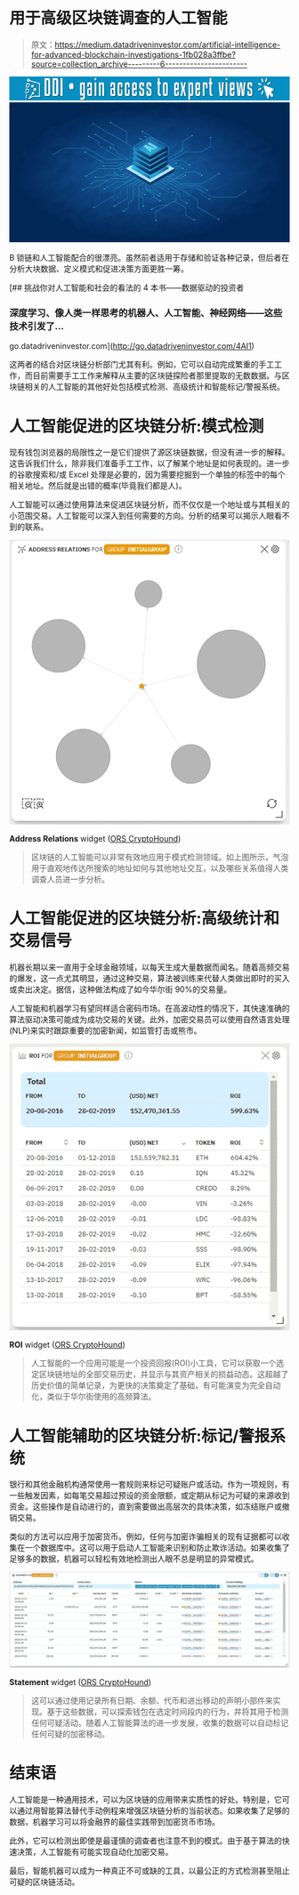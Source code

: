 # 用于高级区块链调查的人工智能

> 原文：<https://medium.datadriveninvestor.com/artificial-intelligence-for-advanced-blockchain-investigations-1fb028a3ffbe?source=collection_archive---------6----------------------->

[![](img/b5b57b58027e7b0973a52b91c608a80d.png)](http://www.track.datadriveninvestor.com/1B9E)![](img/b42c247b1f9cf53e609dbfe0ecd7b230.png)

B 锁链和人工智能配合的很漂亮。虽然前者适用于存储和验证各种记录，但后者在分析大块数据、定义模式和促进决策方面更胜一筹。

[](http://go.datadriveninvestor.com/4AI1) [## 挑战你对人工智能和社会的看法的 4 本书——数据驱动的投资者

### 深度学习、像人类一样思考的机器人、人工智能、神经网络——这些技术引发了…

go.datadriveninvestor.com](http://go.datadriveninvestor.com/4AI1) 

这两者的结合对区块链分析部门尤其有利。例如，它可以自动完成繁重的手工工作，而目前需要手工工作来解释从主要的区块链探险者那里提取的无数数据。与区块链相关的人工智能的其他好处包括模式检测、高级统计和智能标记/警报系统。

# 人工智能促进的区块链分析:模式检测

现有钱包浏览器的局限性之一是它们提供了源区块链数据，但没有进一步的解释。这告诉我们什么，除非我们准备手工工作，以了解某个地址是如何表现的。进一步的谷歌搜索和/或 Excel 处理是必要的，因为需要挖掘到一个单独的标签中的每个相关地址。然后就是出错的概率(毕竟我们都是人)。

人工智能可以通过使用算法来促进区块链分析，而不仅仅是一个地址或与其相关的小范围交易。人工智能可以深入到任何需要的方向。分析的结果可以揭示人眼看不到的联系。

![](img/bfa88c4152557091f05148df03ec082c.png)

**Address Relations** widget ([ORS CryptoHound](http://c-hound.ai))

> 区块链的人工智能可以非常有效地应用于模式检测领域。如上图所示，气泡用于直观地传达所搜索的地址如何与其他地址交互，以及哪些关系值得人类调查人员进一步分析。

# 人工智能促进的区块链分析:高级统计和交易信号

机器长期以来一直用于全球金融领域，以每天生成大量数据而闻名。随着高频交易的爆发，这一点尤其明显，通过这种交易，算法被训练来代替人类做出即时的买入或卖出决定。据信，这种做法构成了如今华尔街 90%的交易量。

人工智能和机器学习有望同样适合密码市场。在高波动性的情况下，其快速准确的算法驱动决策可能成为成功交易的关键。此外，加密交易员可以使用自然语言处理(NLP)来实时跟踪重要的加密新闻，如监管打击或熊市。

![](img/da3ba2e5671ed419e6a28e0239c3bb24.png)

**ROI** widget ([ORS CryptoHound](http://c-hound.ai))

> 人工智能的一个应用可能是一个投资回报(ROI)小工具，它可以获取一个选定区块链地址的全部交易历史，并显示与其资产相关的损益动态。这超越了历史价值的简单记录，为更快的决策奠定了基础，有可能演变为完全自动化，类似于华尔街使用的高频算法。

# 人工智能辅助的区块链分析:标记/警报系统

银行和其他金融机构通常使用一套规则来标记可疑账户或活动。作为一项规则，有一些触发因素，如每笔交易超过预设的资金限额，或定期从标记为可疑的来源收到资金。这些操作是自动进行的，直到需要做出高层次的具体决策，如冻结账户或撤销交易。

类似的方法可以应用于加密货币。例如，任何与加密诈骗相关的现有证据都可以收集在一个数据库中。这可以用于启动人工智能来识别和防止欺诈活动。如果收集了足够多的数据，机器可以轻松有效地检测出人眼不总是明显的异常模式。

![](img/09637a89b279ed6449c3480149975a50.png)

**Statement** widget ([ORS CryptoHound](http://c-hound.ai))

> 这可以通过使用记录所有日期、余额、代币和进出移动的声明小部件来实现。基于这些数据，可以探索钱包在选定时间段内的行为，并将其用于检测任何可疑活动。随着人工智能算法的进一步发展，收集的数据可以自动标记任何可疑的加密移动。

# 结束语

人工智能是一种通用技术，可以为区块链的应用带来实质性的好处。特别是，它可以通过用智能算法替代手动例程来增强区块链分析的当前状态。如果收集了足够的数据，机器学习可以将金融界的最佳实践带到加密货币市场。

此外，它可以检测出即使是最谨慎的调查者也注意不到的模式。由于基于算法的快速决策，人工智能有可能实现自动化加密交易。

最后，智能机器可以成为一种真正不可或缺的工具，以最公正的方式检测甚至阻止可疑的区块链活动。